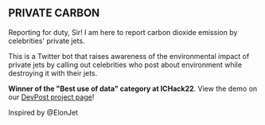## PRIVATE CARBON

Reporting for duty, Sir! I am here to report carbon dioxide emission by celebrities' private jets.

This is a Twitter bot that raises awareness of the environmental impact of private jets 
by calling out celebrities who post about environment while destroying it with their jets.

**Winner of the "Best use of data" category at ICHack22**.
View the demo on our [DevPost project page](https://devpost.com/software/private-carbons)!

Inspired by @ElonJet

